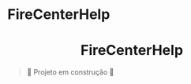 # FireCenterHelp
<h1 align="center">FireCenterHelp </h1>


> :construction: Projeto em construção :construction:
